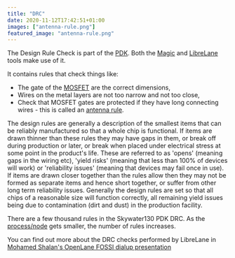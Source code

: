 ```yaml
---
title: "DRC"
date: 2020-11-12T17:42:51+01:00
images: ["antenna-rule.png"]
featured_image: "antenna-rule.png"
---
```


The Design Rule Check is part of the [PDK](/terminology/pdk). Both the [Magic](/terminology/magic) and [LibreLane](/terminology/librelane) tools make use of it.

It contains rules that check things like:

* The gate of the [MOSFET](/terminology/mosfet) are the correct dimensions,
* Wires on the metal layers are not too narrow and not too close,
* Check that MOSFET gates are protected if they have long connecting wires - this is called an [antenna rule](/terminology/antenna-report).

The design rules are generally a description of the smallest items that can be reliably manufactured so that a whole chip is functional. If items are drawn thinner than these rules they may have gaps in them, or break off during production or later, or break when placed under electrical stress at some point in the product's life. These are referred to as 'opens' (meaning gaps in the wiring etc), 'yield risks' (meaning that less than 100% of devices will work) or 'reliability issues' (meaning that devices may fail once in use). If items are drawn closer together than the rules allow then they may not be formed as separate items and hence short together, or suffer from other long term reliability issues. Generally the design rules are set so that all chips of a reasonable size will function correctly, all remaining yield issues being due to contamination (dirt and dust) in the production facility.

There are a few thousand rules in the Skywater130 PDK DRC. As the [process/node](/terminology/node) gets smaller, the number of rules increases.

You can find out more about the DRC checks performed by LibreLane in [Mohamed Shalan's OpenLane FOSSI dialup presentation](https://www.youtube.com/watch?v=Vhyv0eq_mLU)

